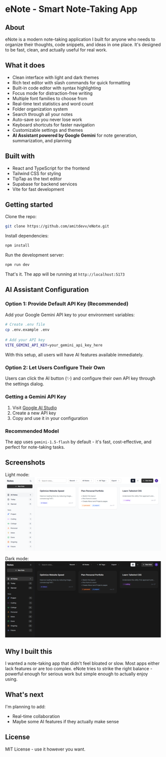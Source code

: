 # eNote - Smart Note-Taking App

## About
eNote is a modern note-taking application I built for anyone who needs to organize their thoughts, code snippets, and ideas in one place. It's designed to be fast, clean, and actually useful for real work.

## What it does
- Clean interface with light and dark themes
- Rich text editor with slash commands for quick formatting
- Built-in code editor with syntax highlighting
- Focus mode for distraction-free writing
- Multiple font families to choose from
- Real-time text statistics and word count
- Folder organization system
- Search through all your notes
- Auto-save so you never lose work
- Keyboard shortcuts for faster navigation
- Customizable settings and themes
- **AI Assistant powered by Google Gemini** for note generation, summarization, and planning

## Built with
- React and TypeScript for the frontend
- Tailwind CSS for styling
- TipTap as the text editor
- Supabase for backend services
- Vite for fast development

## Getting started

Clone the repo:
```bash
git clone https://github.com/amitdevv/eNote.git
```

Install dependencies:
```bash
npm install
```

Run the development server:
```bash
npm run dev
```

That's it. The app will be running at `http://localhost:5173`

## AI Assistant Configuration

### Option 1: Provide Default API Key (Recommended)
Add your Google Gemini API key to your environment variables:

```bash
# Create .env file
cp .env.example .env

# Add your API key
VITE_GEMINI_API_KEY=your_gemini_api_key_here
```

With this setup, all users will have AI features available immediately.

### Option 2: Let Users Configure Their Own
Users can click the AI button (✨) and configure their own API key through the settings dialog.

### Getting a Gemini API Key
1. Visit [Google AI Studio](https://makersuite.google.com/app/apikey)
2. Create a new API key
3. Copy and use it in your configuration

### Recommended Model
The app uses `gemini-1.5-flash` by default - it's fast, cost-effective, and perfect for note-taking tasks.

## Screenshots
Light mode:
![Light Mode](public/assets/images/lightmodelanding.png)

Dark mode:
![Dark Mode](public/assets/images/darkmodelanding.png)

## Why I built this
I wanted a note-taking app that didn't feel bloated or slow. Most apps either lack features or are too complex. eNote tries to strike the right balance - powerful enough for serious work but simple enough to actually enjoy using.

## What's next
I'm planning to add:
- Real-time collaboration
- Maybe some AI features if they actually make sense

## License
MIT License - use it however you want. 